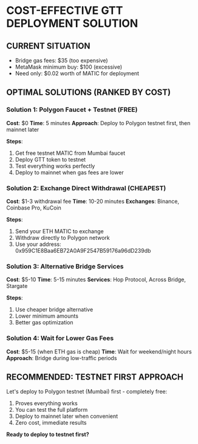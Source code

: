 # COST-EFFECTIVE GTT DEPLOYMENT SOLUTION

## CURRENT SITUATION

- Bridge gas fees: $35 (too expensive)
- MetaMask minimum buy: $100 (excessive)
- Need only: $0.02 worth of MATIC for deployment

## OPTIMAL SOLUTIONS (RANKED BY COST)

### Solution 1: Polygon Faucet + Testnet (FREE)

**Cost**: $0
**Time**: 5 minutes
**Approach**: Deploy to Polygon testnet first, then mainnet later

**Steps**:

1. Get free testnet MATIC from Mumbai faucet
2. Deploy GTT token to testnet
3. Test everything works perfectly
4. Deploy to mainnet when gas fees are lower

### Solution 2: Exchange Direct Withdrawal (CHEAPEST)

**Cost**: $1-3 withdrawal fee
**Time**: 10-20 minutes
**Exchanges**: Binance, Coinbase Pro, KuCoin

**Steps**:

1. Send your ETH MATIC to exchange
2. Withdraw directly to Polygon network
3. Use your address: 0x959C1E8Baa6EB72A0A9F2547B59176a96dD239db

### Solution 3: Alternative Bridge Services

**Cost**: $5-10
**Time**: 5-15 minutes
**Services**: Hop Protocol, Across Bridge, Stargate

**Steps**:

1. Use cheaper bridge alternative
2. Lower minimum amounts
3. Better gas optimization

### Solution 4: Wait for Lower Gas Fees

**Cost**: $5-15 (when ETH gas is cheap)
**Time**: Wait for weekend/night hours
**Approach**: Bridge during low-traffic periods

## RECOMMENDED: TESTNET FIRST APPROACH

Let's deploy to Polygon testnet (Mumbai) first - completely free:

1. Proves everything works
2. You can test the full platform
3. Deploy to mainnet later when convenient
4. Zero cost, immediate results

**Ready to deploy to testnet first?**
